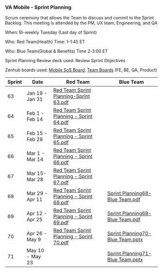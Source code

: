 ### VA Mobile - Sprint Planning

Scrum ceremony that allows the Team to discuss and commit to the Sprint Backlog. This meeting is attended by the PM, UX team, Engineering, and QA

When: Bi-weekly Tuesday (Last day of Sprint) 

Who: Red Team(Health)
Time: 1-1:45 ET

Who: Blue Team(Global & Benefits)
Time 2-3:00 ET

Sprint Planning Review deck used: Review Sprint Objectives

Zenhub boards used: [Mobile SoS Board](https://github.com/orgs/department-of-veterans-affairs/projects/823), [Team Boards](https://github.com/department-of-veterans-affairs/va-mobile-app#workspaces/va-mobile-product-view-610035bc5395bb000e62e529/board) (FE, BE, QA, Product)



| Sprint | Date | Red Team | Blue Team
| --- | --- | --- |---
| 63| Jan 19 - Jan 31  | [Red Team Sprint Planning-Sprint 63.pdf](https://github.com/department-of-veterans-affairs/va.gov-team/files/10571820/Red.Team.Sprint.Planning-Sprint.63.pdf)
| 64| Feb 1 - Feb 14 | [Red Team Sprint Planning - Sprint 64.pdf](https://github.com/department-of-veterans-affairs/va.gov-team/files/10571841/Red.Team.Sprint.Planning.-.Sprint.64.pdf)
| 65| Feb 15 - Feb 28| [Red Team Sprint Planning - Sprint 65.pdf](https://github.com/department-of-veterans-affairs/va.gov-team/files/10756481/Red.Team.Sprint.Planning.-.Sprint.65.pdf)
| 66| Mar 1 - Mar 14| [Red Team Sprint Planning - Sprint 66.pdf](https://github.com/department-of-veterans-affairs/va.gov-team/files/10957978/Red.Team.Sprint.Planning.-.Sprint.66.pdf)
| 67| Mar 15- Mar 28 | [Red Team Sprint Planning - Sprint 67.pdf](https://github.com/department-of-veterans-affairs/va.gov-team/files/11265193/Red.Team.Sprint.Planning.-.Sprint.67.pdf)
| 68| Mar 29 - Apr 11| [Red Team Sprint Planning - Sprint 68.pdf](https://github.com/department-of-veterans-affairs/va.gov-team/files/11265195/Red.Team.Sprint.Planning.-.Sprint.68.pdf)|[Sprint Planning68- Blue Team.pdf](https://github.com/department-of-veterans-affairs/va.gov-team/files/11265287/Sprint.Planning68-.Blue.Team.pdf)
| 69| Apr 12 - Apr 25|[Red Team Sprint Planning - Sprint 69.pdf](https://github.com/department-of-veterans-affairs/va.gov-team/files/11265168/Red.Team.Sprint.Planning.-.Sprint.69.pdf)|[Sprint Planning69- Blue Team.pdf](https://github.com/department-of-veterans-affairs/va.gov-team/files/11265256/Sprint.Planning-.Blue.Team.pdf)
| 70| Apr 26 - May 9|[Red Team Sprint Planning - Sprint 70.pdf](https://github.com/department-of-veterans-affairs/va.gov-team/files/11326391/Red.Team.Sprint.Planning.-.Sprint.70.pdf)|[Sprint Planning70- Blue Team.pptx](https://github.com/department-of-veterans-affairs/va.gov-team/files/11334875/Sprint.Planning70-.Blue.Team.pptx)
| 71| May 10 - May 23| |[Sprint Planning71- Blue Team.pptx](https://github.com/department-of-veterans-affairs/va.gov-team/files/11434985/Sprint.Planning71-.Blue.Team.pptx)
